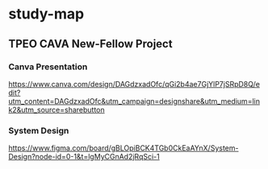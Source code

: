 # study-map

## TPEO CAVA New-Fellow Project
### Canva Presentation
https://www.canva.com/design/DAGdzxadOfc/qGi2b4ae7GjYlP7jSRpD8Q/edit?utm_content=DAGdzxadOfc&utm_campaign=designshare&utm_medium=link2&utm_source=sharebutton

### System Design
https://www.figma.com/board/gBLOpiBCK4TGb0CkEaAYnX/System-Design?node-id=0-1&t=lgMyCGnAd2jRqSci-1
